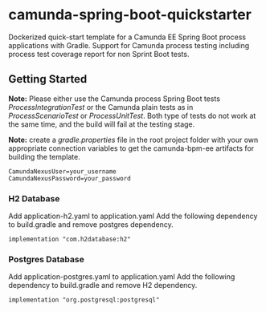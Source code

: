 # camunda-spring-boot-quickstarter
Dockerized quick-start template for a Camunda EE Spring Boot process applications with Gradle.
Support for Camunda process testing including process test coverage report for non Sprint Boot tests.

## Getting Started
**Note:**
Please either use the Camunda process Spring Boot tests *ProcessIntegrationTest* or 
the Camunda plain tests as in *ProcessScenarioTest* or *ProcessUnitTest*. 
Both type of tests do not work at the same time, and the build will fail at the testing stage. 


**Note:** create a *gradle.properties* file in the root project folder with your own appropriate connection variables 
to get the camunda-bpm-ee artifacts for building the template.
```
CamundaNexusUser=your_username
CamundaNexusPassword=your_password
```

### H2 Database  
Add application-h2.yaml to application.yaml
Add the following dependency to build.gradle and remove postgres dependency.
```
implementation "com.h2database:h2"
```

### Postgres Database  
Add application-postgres.yaml to application.yaml
Add the following dependency to build.gradle and remove H2 dependency.
```
implementation "org.postgresql:postgresql"
```